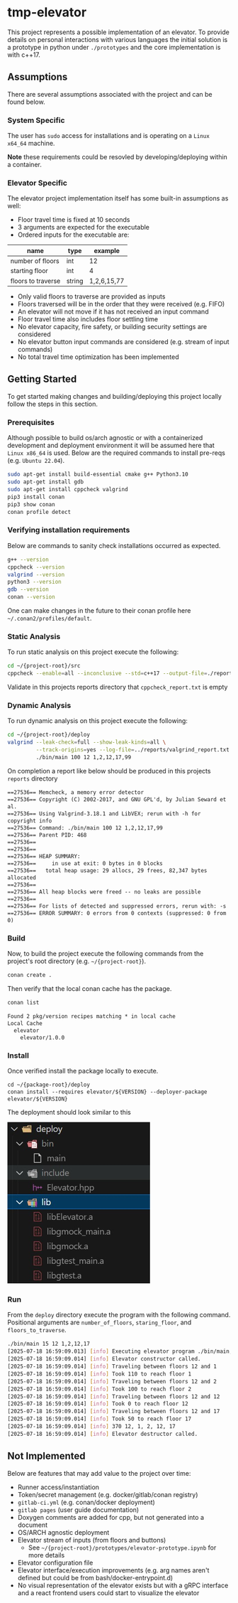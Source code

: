 # tmp-elevator
This project represents a possible implementation of an elevator. To provide 
details on personal interactions with various languages the initial solution 
is a prototype in python under `./prototypes` and the core implementation 
is with c++17.

## Assumptions
There are several assumptions associated with the project and can be found below.

### System Specific
The user has `sudo` access for installations and is operating on a `Linux x64_64`
machine. 

**Note** these requirements could be resovled by developing/deploying within a container.

### Elevator Specific
The elevator project implementation itself has some built-in assumptions as well:

- Floor travel time is fixed at 10 seconds
- 3 arguments are expected for the executable
- Ordered inputs for the executable are:

| name | type | example |
| --- | --- | --- |
| number of floors | int | 12 |
| starting floor | int | 4 |
| floors to traverse | string | 1,2,6,15,77 |

- Only valid floors to traverse are provided as inputs
- Floors traversed will be in the order that they were received (e.g. FIFO)
- An elevator will not move if it has not received an input command
- Floor travel time also includes floor settling time
- No elevator capacity, fire safety, or building security settings are considered
- No elevator button input commands are considered (e.g. stream of input commands)
- No total travel time optimization has been implemented

## Getting Started
To get started making changes and building/deploying this project locally follow the steps in this section.

### Prerequisites
Although possible to build os/arch agnostic or with a containerized development
and deployment environment it will be assumed here that `Linux x86_64` is used.
Below are the required commands to install pre-reqs (e.g. `Ubuntu 22.04`).

```bash
sudo apt-get install build-essential cmake g++ Python3.10
sudo apt-get install gdb
sudo apt-get install cppcheck valgrind
pip3 install conan
pip3 show conan
conan profile detect
```

### Verifying installation requirements
Below are commands to sanity check installations occurred as expected.

```bash
g++ --version
cppcheck --version
valgrind --version
python3 --version
gdb --version
conan --version
```

One can make changes in the future to their conan profile here `~/.conan2/profiles/default`.

### Static Analysis
To run static analysis on this project execute the following:

```bash
cd ~/{project-root}/src
cppcheck --enable=all --inconclusive --std=c++17 --output-file=./reports/cppcheck_report.txt .
```

Validate in this projects reports directory that `cppcheck_report.txt` is empty

### Dynamic Analysis
To run dynamic analysis on this project execute the following:

```bash
cd ~/{project-root}/deploy
valgrind --leak-check=full --show-leak-kinds=all \
         --track-origins=yes --log-file=../reports/valgrind_report.txt \
         ./bin/main 100 12 1,2,12,17,99 
```

On completion a report like below should be produced in this projects `reports` directory

```log
==27536== Memcheck, a memory error detector
==27536== Copyright (C) 2002-2017, and GNU GPL'd, by Julian Seward et al.
==27536== Using Valgrind-3.18.1 and LibVEX; rerun with -h for copyright info
==27536== Command: ./bin/main 100 12 1,2,12,17,99
==27536== Parent PID: 468
==27536== 
==27536== 
==27536== HEAP SUMMARY:
==27536==     in use at exit: 0 bytes in 0 blocks
==27536==   total heap usage: 29 allocs, 29 frees, 82,347 bytes allocated
==27536== 
==27536== All heap blocks were freed -- no leaks are possible
==27536== 
==27536== For lists of detected and suppressed errors, rerun with: -s
==27536== ERROR SUMMARY: 0 errors from 0 contexts (suppressed: 0 from 0)
```

### Build
Now, to build the project execute the following commands from the project's root directory (e.g. `~/{project-root}`).

```bash
conan create .
```

Then verify that the local conan cache has the package.

```bash
conan list
```

```log
Found 2 pkg/version recipes matching * in local cache
Local Cache
  elevator
    elevator/1.0.0
```

### Install
Once verified install the package locally to execute.

```
cd ~/{package-root}/deploy 
conan install --requires elevator/${VERSION} --deployer-package elevator/${VERSION}
```

The deployment should look similar to this

![deployment](./files/images/deployment-example.jpg)

### Run
From the `deploy` directory execute the program with the following command. Positional arguments are `number_of_floors`, `staring_floor`, and `floors_to_traverse`.

```bash
./bin/main 15 12 1,2,12,17
[2025-07-18 16:59:09.013] [info] Executing elevator program ./bin/main, params 4
[2025-07-18 16:59:09.014] [info] Elevator constructor called.
[2025-07-18 16:59:09.014] [info] Traveling between floors 12 and 1
[2025-07-18 16:59:09.014] [info] Took 110 to reach floor 1
[2025-07-18 16:59:09.014] [info] Traveling between floors 12 and 2
[2025-07-18 16:59:09.014] [info] Took 100 to reach floor 2
[2025-07-18 16:59:09.014] [info] Traveling between floors 12 and 12
[2025-07-18 16:59:09.014] [info] Took 0 to reach floor 12
[2025-07-18 16:59:09.014] [info] Traveling between floors 12 and 17
[2025-07-18 16:59:09.014] [info] Took 50 to reach floor 17
[2025-07-18 16:59:09.014] [info] 370 12, 1, 2, 12, 17
[2025-07-18 16:59:09.014] [info] Elevator destructor called.
```

## Not Implemented
Below are features that may add value to the project over time:

- Runner access/instantiation
- Token/secret management (e.g. docker/gitlab/conan registry)
- `gitlab-ci.yml` (e.g. conan/docker deployment)
- `gitlab pages` (user guide documentation)
- Doxygen comments are added for cpp, but not generated into a document
- OS/ARCH agnostic deployment
- Elevator stream of inputs (from floors and buttons)
    - See `~/{project-root}/prototypes/elevator-prototype.ipynb` for more details
- Elevator configuration file
- Elevator interface/execution improvements (e.g. arg names aren't defined but could be from bash/docker-entrypoint.d)
- No visual representation of the elevator exists but with a gRPC interface and a react frontend users could start to visualize the elevator
